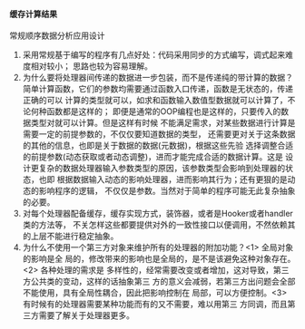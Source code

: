 #### 缓存计算结果

常规顺序数据分析应用设计
1. 采用常规基于编写的程序有几点好处：代码采用同步的方式编写，调式起来难度相对较小；
   思路也较为容易理解。
2. 为什么要将处理器间传递的数据进一步包装，而不是传递纯的带计算的数据？
   简单计算函数，它们的参数均需要通过函数入口传递，函数是无状态的，传递正确的可以
   计算的类型就可以，如求和函数输入数值型数据就可以计算了，不论何种函数都是这样的；
   即便是通常的OOP编程也是这样的，只要传入的数据类型对就可以计算。但是这样有时候
   不能满足需求，对某些数据进行计算是需要一定的前提参数的，不仅仅要知道数据的类型，
   还需要更对关于这条数据的其他的信息，也即是关于数据的数据(元数据)，根据这些先验
   选择调整合适的前提参数(动态获取或者动态调整)，进而才能完成合适的数据计算。这是
   设计更复杂的数据处理器输入参数类型的原因，该参数类型会影响到处理器的状态，也即
   根据数据输入动态的影响处理器，进而影响其行为；还有更狠的是动态的影响程序的逻辑，
   不仅仅是参数。当然对于简单的程序可能无此复杂抽象的必要。
3. 对每个处理器配备缓存，缓存实现方式，装饰器，或者是Hooker或者handler类的方法等，
   不关怎样这些都要提供对外的一致性接口以便调用，不然依赖其的上层不能进行稳定抽象。
4. 为什么不使用一个第三方对象来维护所有的处理器的附加功能？<1> 全局对象的影响是全
   局的，修改带来的影响也是全局的，是不是该避免这种对象存在。<2> 各种处理的需求是
   多样性的，经常需要改变或者增加，这对导致，第三方公共类的变动，这样的话抽象第三
   方的意义会减弱，若第三方出问题会全部不能使用，具有全局性耦合，因此把影响控制在
   局部，可以方便控制。<3> 有时候有的处理器需要某种功能而有的又不需要，难以用第三
   方同调，而且第三方需要了解关于处理器更多。   
